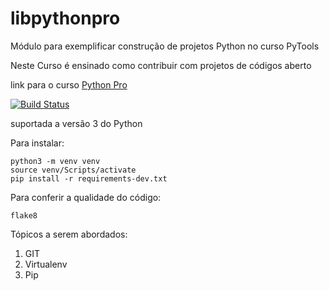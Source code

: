 # libpythonpro
Módulo para exemplificar construção de projetos Python no curso PyTools

Neste Curso é ensinado como contribuir com projetos de códigos aberto

link para o curso [Python Pro](https://www.python.pro.br/)

[![Build Status](https://travis-ci.com/jhonathascesar232/libpythonpro.svg?branch=main)](https://travis-ci.com/jhonathascesar232/libpythonpro)

suportada a versão 3 do Python

Para instalar:
```console
python3 -m venv venv
source venv/Scripts/activate
pip install -r requirements-dev.txt
```
Para conferir a qualidade do código:
```
flake8
```

Tópicos a serem abordados:
1. GIT
2. Virtualenv
3. Pip